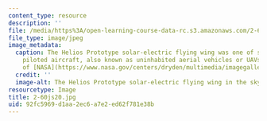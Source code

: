```yaml
---
content_type: resource
description: ''
file: /media/https%3A/open-learning-course-data-rc.s3.amazonaws.com/2-60j-fundamentals-of-advanced-energy-conversion-spring-2020/92fc5969d1aa2ec6a7e2ed62f781e38b_2-60js20.jpg
file_type: image/jpeg
image_metadata:
  caption: The Helios Prototype solar-electric flying wing was one of several remotely
    piloted aircraft, also known as uninhabited aerial vehicles or UAVs. (Image courtesy
    of [NASA](https://www.nasa.gov/centers/dryden/multimedia/imagegallery/Helios/Helio_proj_desc.html).)
  credit: ''
  image-alt: The Helios Prototype solar-electric flying wing in the sky.
resourcetype: Image
title: 2-60js20.jpg
uid: 92fc5969-d1aa-2ec6-a7e2-ed62f781e38b
---
```

